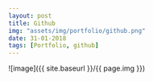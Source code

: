 ```yaml
---
layout: post
title: Github
img: "assets/img/portfolio/github.png"
date: 31-01-2018
tags: [Portfolio, github]
---
```


![image]({{ site.baseurl }}/{{ page.img }})